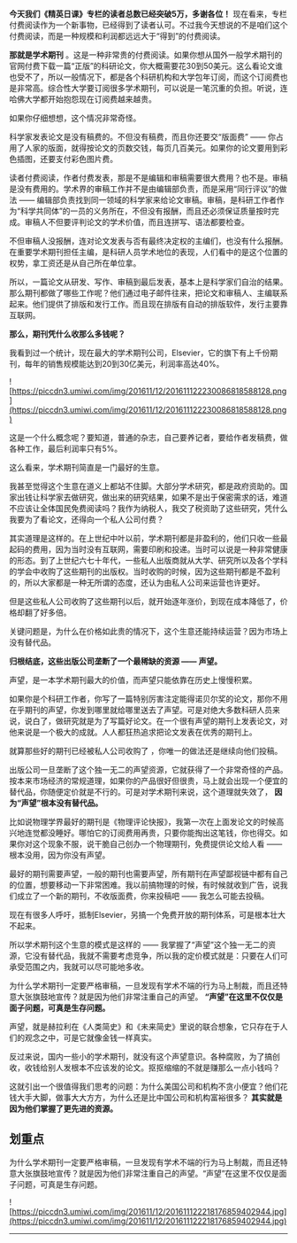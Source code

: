 **今天我们《精英日课》专栏的读者总数已经突破5万，多谢各位！** 现在看来，专栏付费阅读作为一个新事物，已经得到了读者认可。不过我今天想说的不是咱们这个付费阅读，而是一种规模和利润都远远大于“得到”的付费阅读。

 **那就是学术期刊** 。这是一种非常贵的付费阅读。如果你想从国外一般学术期刊的官网付费下载一篇“正版”的科研论文，你大概需要花30到50美元。这么看论文谁也受不了，所以一般情况下，都是各个科研机构和大学包年订阅，而这个订阅费也是非常高。综合性大学要订阅很多学术期刊，可以说是一笔沉重的负担。听说，连哈佛大学都开始抱怨现在订阅费越来越贵。

如果你仔细想想，这个情况非常奇怪。

科学家发表论文是没有稿费的。不但没有稿费，而且你还要交“版面费” —— 你占用了人家的版面，就得按论文的页数交钱，每页几百美元。如果你的论文要用到彩色插图，还要支付彩色图片费。

读者付费阅读，作者付费发表，那是不是编辑和审稿需要很大费用？也不是。审稿是没有费用的。学术界的审稿工作并不是由编辑部负责，而是采用“同行评议”的做法 —— 编辑部负责找到同一领域的科学家来给论文审稿。审稿，是科研工作者作为“科学共同体”的一员的义务所在，不但没有报酬，而且还必须保证质量按时完成。审稿人不但要评判论文的学术价值，而且连拼写、语法都要检查。

不但审稿人没报酬，连对论文发表与否有最终决定权的主编们，也没有什么报酬。在重要学术期刊担任主编，是科研人员学术地位的表现，人们看中的是这个位置的权势，拿工资还是从自己所在单位拿。

所以，一篇论文从研发、写作、审稿到最后发表，基本上是科学家们自治的结果。那么期刊都做了哪些工作呢？他们通过电子邮件往来，把论文和审稿人、主编联系起来。他们提供了排版和发行工作。而且现在排版有自动的排版软件，发行主要靠互联网。

 **那么，期刊凭什么收那么多钱呢？**

我看到过一个统计，现在最大的学术期刊公司，Elsevier，它的旗下有上千份期刊，每年的销售规模能达到20到30亿美元，利润率高达40%。 

![https://piccdn3.umiwi.com/img/201611/12/201611122230086818588128.png](https://piccdn3.umiwi.com/img/201611/12/201611122230086818588128.png)

这是一个什么概念呢？要知道，普通的杂志，自己要养记者，要给作者发稿费，做各种工作，最后利润率只有5%。

这么看来，学术期刊简直是一门最好的生意。

我甚至觉得这个生意在道义上都站不住脚。大部分学术研究，都是政府资助的。国家出钱让科学家去做研究，做出来的研究结果，如果不是出于保密需求的话，难道不应该让全体国民免费阅读吗？我作为纳税人，我交了税资助了这些研究，凭什么我要为了看论文，还得向一个私人公司付费？

其实道理是这样的。在上世纪中叶以前，学术期刊都是非盈利的，他们只收一些最起码的费用，因为当时没有互联网，需要印刷和投递。当时可以说是一种非常健康的形态。到了上世纪六七十年代，一些私人出版商就从大学、研究所以及各个学科的学会中收购了这些期刊的出版权。当时收购的时候，因为这些期刊都是不盈利的，所以大家都是一种无所谓的态度，还认为由私人公司来运营也许更好。

但是这些私人公司收购了这些期刊以后，就开始逐年涨价，到现在成本降低了，价格却翻了好多倍。

关键问题是，为什么在价格如此贵的情况下，这个生意还能持续运营？因为市场上没有替代品。

 **归根结底，这些出版公司垄断了一个最稀缺的资源 —— 声望。**

声望，是一本学术期刊最大的价值，而声望只能依靠在历史上慢慢积累。

如果你是个科研工作者，你写了一篇特别厉害注定能得诺贝尔奖的论文，那你不用在乎期刊的声望，你发到哪里就给哪里送去了声望。可是对绝大多数科研人员来说，说白了，做研究就是为了写篇好论文。在一个很有声望的期刊上发表论文，对他来说是一个极大的成就。人人都狂热追求把论文发表在优秀的期刊上。

就算那些好的期刊已经被私人公司收购了 ，你唯一的做法还是继续向他们投稿。

出版公司一旦垄断了这个独一无二的声望资源，它就获得了一个非常奇怪的产品。按本来市场经济的常规道理，如果你的产品很好但很贵，马上就会出现一个便宜的替代品，你随便定价就是不行的。可是对学术期刊来说，这个道理就失效了， **因为“声望”根本没有替代品。**

比如说物理学界最好的期刊是《物理评论快报》，我第一次在上面发论文的时候高兴地连觉都没睡好。哪怕它的订阅费用再贵，只要你能掏出这笔钱，你也得交。如果你对这个现象不服，说干脆自己创办一个物理期刊，免费提供论文给人看 —— 根本没用，因为你没有声望。

最好的期刊需要声望，一般的期刊也需要声望，所有期刊在声望鄙视链中都有自己的位置，想要移动一下非常困难。我以前搞物理的时候，有时候就收到广告，说我们成立了一个新的期刊，不收版面费，你来投稿吧 —— 我怎么可能去投稿。

现在有很多人呼吁，抵制Elsevier，另搞一个免费开放的期刊体系，可是根本壮大不起来。

所以学术期刊这个生意的模式是这样的 —— 我掌握了“声望”这个独一无二的资源，它没有替代品，我就不需要考虑竞争，所以我的定价模式就是：只要在人们可承受范围之内，我就可以尽可能地多收。

为什么学术期刊一定要严格审稿，一旦发现有学术不端的行为马上制裁，而且还特意大张旗鼓地宣传？就是因为他们非常注重自己的声望。 **“声望”在这里不仅仅是面子问题，可真是生存问题。**

声望，就是赫拉利在《人类简史》和《未来简史》里说的联合想象，它只存在于人们的观念之中，可是它就像金钱一样真实。

反过来说，国内一些小的学术期刊，就没有这个声望意识。各种腐败，为了搞创收，收钱给别人发根本不应该发的论文。抠抠缩缩的不就是赚那么一点小钱吗？

这就引出一个很值得我们思考的问题：为什么美国公司和机构不贪小便宜？他们花钱大手大脚，做事大大方方，为什么还是比中国公司和机构富裕很多？ **其实就是因为他们掌握了更先进的资源。**

## 划重点

为什么学术期刊一定要严格审稿，一旦发现有学术不端的行为马上制裁，而且还特意大张旗鼓地宣传？就是因为他们非常注重自己的声望。“声望”在这里不仅仅是面子问题，可真是生存问题。

![https://piccdn3.umiwi.com/img/201611/12/201611122218176859402944.jpg](https://piccdn3.umiwi.com/img/201611/12/201611122218176859402944.jpg)

---
